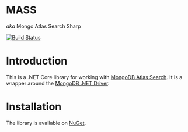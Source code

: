 # MASS

 _aka_ Mongo Atlas Search Sharp

[![Build Status](https://github.com/tassan/MASS/actions/workflows/dotnet.yml/badge.svg)](https://github.com/tassan/MASS/actions/workflows/dotnet.yml/badge.svg)
 
# Introduction

This is a .NET Core library for working with [MongoDB Atlas Search](https://docs.atlas.mongodb.com/atlas-search/). It is a wrapper around the [MongoDB .NET Driver](https://docs.mongodb.com/drivers/csharp/).

# Installation

The library is available on [NuGet](https://www.nuget.org/packages/Mass/).
